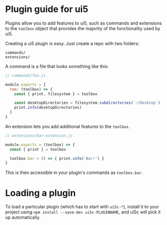 # Plugin guide for ui5

Plugins allow you to add features to ui5, such as commands and
extensions to the `toolbox` object that provides the majority of the functionality
used by ui5.

Creating a ui5 plugin is easy. Just create a repo with two folders:

```
commands/
extensions/
```

A command is a file that looks something like this:

```js
// commands/foo.js

module.exports = {
  run: (toolbox) => {
    const { print, filesystem } = toolbox

    const desktopDirectories = filesystem.subdirectories(`~/Desktop`)
    print.info(desktopDirectories)
  }
}
```

An extension lets you add additional features to the `toolbox`.

```js
// extensions/bar-extension.js

module.exports = (toolbox) => {
  const { print } = toolbox

  toolbox.bar = () => { print.info('Bar!') }
}
```

This is then accessible in your plugin's commands as `toolbox.bar`.

# Loading a plugin

To load a particular plugin (which has to start with `ui5c-*`),
install it to your project using `npm install --save-dev ui5c-PLUGINNAME`,
and ui5c will pick it up automatically.
